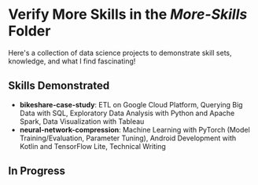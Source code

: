 # Verify More Skills in the _More-Skills_ Folder
Here's a collection of data science projects to demonstrate skill sets, knowledge, and what I find fascinating!

## Skills Demonstrated
- **bikeshare-case-study**: ETL on Google Cloud Platform, Querying Big Data with SQL, Exploratory Data Analysis with Python and Apache Spark, Data Visualization with Tableau
- **neural-network-compression**: Machine Learning with PyTorch (Model Training/Evaluation, Parameter Tuning), Android Development with Kotlin and TensorFlow Lite, Technical Writing

## In Progress
